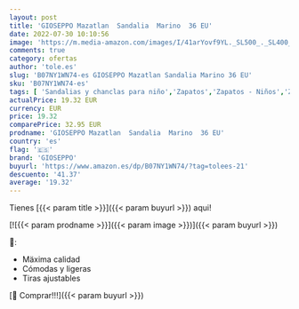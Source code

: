 ```yaml
---
layout: post
title: 'GIOSEPPO Mazatlan  Sandalia  Marino  36 EU'
date: 2022-07-30 10:10:56
image: 'https://m.media-amazon.com/images/I/41arYovf9YL._SL500_._SL400_.jpg'
comments: true
category: ofertas
author: 'tole.es'
slug: 'B07NY1WN74-es GIOSEPPO Mazatlan Sandalia Marino 36 EU'
sku: 'B07NY1WN74-es'
tags: [ 'Sandalias y chanclas para niño','Zapatos','Zapatos - Niños','Zapatos y complementos','gioseppo','sandalia','🇪🇸', ]
actualPrice: 19.32 EUR
currency: EUR
price: 19.32
comparePrice: 32.95 EUR
prodname: 'GIOSEPPO Mazatlan  Sandalia  Marino  36 EU'
country: 'es'
flag: '🇪🇸'
brand: 'GIOSEPPO'
buyurl: 'https://www.amazon.es/dp/B07NY1WN74/?tag=tolees-21'
descuento: '41.37'
average: '19.32'
---
```


Tienes [{{< param title >}}]({{< param buyurl >}}) aqui!

[![{{< param prodname >}}]({{< param image >}})]({{< param buyurl >}})

🔎:

- Mäxima calidad
- Cómodas y ligeras
- Tiras ajustables

[🛒 Comprar!!!]({{< param buyurl >}})
